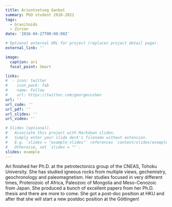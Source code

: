 ```yaml
---
title: Ariuntsetseg Ganbat
summary: PhD student 2018-2021
tags:
  - Granitoids
  - Zircon
date: '2016-04-27T00:00:00Z'

# Optional external URL for project (replaces project detail page).
external_link: ''

image:
  caption: ari
  focal_point: Smart

links:
#  - icon: twitter
#    icon_pack: fab
#    name: Follow
#    url: https://twitter.com/georgecushen
url: ''
url_code: ''
url_pdf: ''
url_slides: ''
url_video: ''

# Slides (optional).
#   Associate this project with Markdown slides.
#   Simply enter your slide deck's filename without extension.
#   E.g. `slides = "example-slides"` references `content/slides/example-slides.md`.
#   Otherwise, set `slides = ""`.
slides: example
---
```


Ari finished her Ph.D. at the petrotectonics group of the CNEAS, Tohoku University. She has studied igneous rocks from multiple views, gechemistry, geochronology and paleomagnetism. Her studies focused in very different times, Proterozoic of Africa, Paleozoic of Mongolia and Meso-Cenozoic from Japan. She produced a bunch of excellent papers from her Ph.D. thesis and there are more to come. She got a post-doc position at HKU and after that she will start a new postdoc position at the Göttingen!